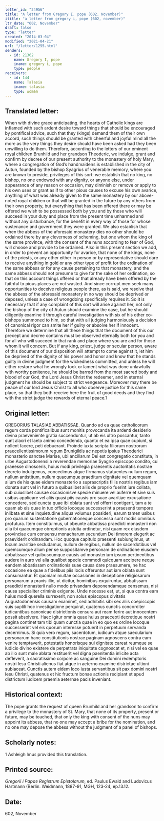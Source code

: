 ```yaml
---
letter_id: "24956"
title: "A letter from Gregory I, pope (602, November)"
ititle: "a letter from gregory i, pope (602, november)"
ltr_date: "602, November"
draft: false
type: "letter"
created: "2014-03-04"
modified: "2021-04-21"
url: "/letter/1255.html"
senders:
  - id: 21362
    name: Gregory I, pope
    iname: gregory i, pope
    type: people
receivers:
  - id: 144
    name: Talasia
    iname: talasia
    type: woman
---
```

<h2> Translated letter:</h2>When with divine grace anticipating, the hearts of Catholic kings are inflamed with such ardent desire toward things that should be encouraged by pontifical advice, such that they (kings) demand them of their own accord, such things should be granted with cheerful and joyful mind all the more as the very things they desire should have been asked had they been unwilling to do them.  Therefore, according to the letters of our eminent royal children Brunhild and her grandson Theoderic, we indulge, grant and confirm by decree of our present authority to the monastery of holy Mary, where a congregation of God’s handmaidens is established in the city of Autun, founded by the bishop Syagrius of venerable memory, where you are known to preside, privileges of this sort:  we establish that no king, no bishop, no one endowed with any dignity, or anyone else, under appearance of any reason or occasion, may diminish or remove or apply to his own uses or grant as if to other pious causes to excuse his own avarice, anything of what was already given to the same monastery by our above-noted royal children or that will be granted in the future by any others from their own property, but everything that has been offered there or may be offered we wish to be possessed both by you and by those who will succeed in your duty and place from the present time unharmed and without any disturbance, for the benefit in every way of those for whose sustenance and government they were granted.
	We also establish that when the abbess of the aforesaid monastery dies no other should be ordained there by any cleverness of scheming, but one whom the king of the same province, with the consent of the nuns according to fear of God, will choose and provide to be ordained.
	Also in this present section we add, in order to prevent an opportunity for avarice, that none of the kings, none of the priests, or any other either in person or by representative should dare to receive anything in gold or any other type of profit for the ordination of the same abbess or for any cause pertaining to that monastery, and the same abbess should not presume to give for the sake of her ordination, so that on this account things offered or that already have been offered by the faithful to pious places are not wasted.
	And since corrupt men seek many opportunities to deceive religious people there, as is said, we resolve that the abbess of the aforesaid monastery in no way should be deprived or deposed, unless a case of wrongdoing specifically requires it.  So it is necessary that if any complaint of this sort will arise against her, not only the bishop of the city of Autun should examine the case, but he should diligently examine it through careful investigation with six of his other co-bishops summoned to him, so that with all judging harmoniously a decision of canonical rigor can smite her if guilty or absolve her if innocent.
	Therefore we determine that all these things that the document of this our precept and decree contains must be observed eternally both for you and for all who will succeed in that rank and place where you are and for those whom it will concern.  But if any king, priest, judge or secular person, aware of this document of our disposition will attempt to come against it, let him be deprived of the dignity of his power and honor and know that he stands guilty in divine judgment for the wickedness committed, and unless he will either restore what he wrongly took or lament what was done unlawfully with worthy penitence, he should be barred from the most sacred body and blood of our God, the Lord Jesus Christ the redeemer, and in eternal judgment he should be subject to strict vengeance.  Moreover may there be peace of our lord Jesus Christ to all who observe justice for this same place, so that they both receive here the fruit of good deeds and they find with the strict judge the rewards of eternal peace.1
<h2 class="mt-4"> Original letter:</h2>GREGORIUS TALASIAE ABBATISSAE.
Quando ad ea quae catholicorum regum corda pontificalibus sunt monitis provocanda ita ardenti desiderio divina praeveniente gratia succenduntur, ut ab eis ultro poscantur, tanto sunt alacri et laeto animo concedenda, quanto et ea ipsa quae cupiunt, si nollent facere, peti debuerant. Proinde iuxta scripta filiorum nostrorum praecellentissimorum regum Brunigildis ac nepotis ipsius Theoderici monasterio sanctae Mariae, ubi ancillarum Dei est congregatio constituta, in urbe Augustodonensi a reverendae memoriae Syagrio episcopo condito, cui praeesse dinosceris, huius modi privilegia praesentis auctoritatis nostrae decreto indulgemus, concedimus atque firmamus statuentes nullum regum, nullum antistitum, nullum quacumque praeditum dignitate vel quemquam alium de his quae eidem monasterio a suprascriptis filiis nostris regibus iam donata sunt vel in futuro a quibuslibet aliis de proprio fuerint iure collata, sub cuiuslibet causae occasionisve specie minuere vel auferre et sive suis usibus applicare vel aliis quasi piis causis pro suae avaritiae excusatione concedere, sed cuncta quae ibi oblata sunt vel offerri contigerit, tam a te quam ab eis quae in tuo officio locoque successerint a praesenti tempore inlibata et sine inquietudine aliqua volumus possideri, earum tamen usibus pro quarum sustentatione gubernationeque concessa sunt modis omnibus profutura.
Item constituimus, ut obeunte abbatissa praedicti monasterii non alia ibi quacumque obreptionis astutia ordinetur, nisi quam rex eiusdem provinciae cum consensu monacharum secundum Dei timorem elegerit ac praeviderit ordinandam.
Hoc quoque capitulo praesenti subiungimus, ut locum avaritiae secludamus, nullum de regibus, nullum de sacerdotibus vel quemcumque alium per se suppositamve personam de ordinatione eiusdem abbatissae vel quibuscumque causis ad monasterium ipsum pertinentibus audere in auro vel alia qualibet specie commodi quicquam accipere neque eandem abbatissam ordinationis suae causa dare praesumere, ne hac occasione ea quae a fidelibus piis locis offeruntur aut iam oblata sunt consumantur.
Et quoniam multae occasiones in deceptione religiosarum personarum a pravis illic, ut dicitur, hominibus exquiruntur, abbatissam praedicti monasterii nullo modo privandam deponendamque censemus, nisi causa specialiter criminis exigente. Unde necesse est, ut, si qua contra eam huius modi querella surrexerit, non solus episcopus civitatis Augustodonensis causam examinet, sed adhibitis sibi sex aliis coepiscopis suis suptili hoc investigatione perquirat, quatenus cunctis concorditer iudicantibus canonicae districtionis censura aut ream ferire aut innocentem possit absolvere.
Haec igitur omnia quae huius praecepti decretique nostri pagina continet tam tibi quam cunctia quae in eo quo es ordine locoque successerint vel eis quorum interesse potuerit in perpetuum servanda decernimus. Si quia vero regum, sacerdotum, iudicum atque saecularium personarum hanc constitutionis nostrae paginam agnoscens contra eam venire temptaverit, potestatis honorisque sui dignitate careat reumque se iudicio divino existere de perpetrata iniquitate cognoscat et, nisi vel ea quae ab illo sunt male ablata restituerit vel digna paenitentia inlicite acta defleverit, a sacratissimo corpore ac sanguine Dei domini redemptoris nostri Iesu Christi alienus fiat atque in aeterno examine districtae ultioni subiaceat. Cunctis autem eidem loco iusta servantibus sit pax domini nostri Iesu Christi, quatenus et hic fructum bonae actionis recipiant et apud districtum iudicem praemia aeternae pacis inveniant.
<h2 class="mt-4"> Historical context:</h2>The pope grants the request of queen Brunhild and her grandson to confirm a privilege to the monastery of St. Mary, that none of its property, present or future, may be touched, that only the king with consent of the nuns may appoint its abbess, that no one may accept a bribe for the nomination, and no one may depose the abbess without the judgment of a panel of bishops.
<h2 class="mt-4"> Scholarly notes:</h2>1 Ashleigh Imus provided this translation.
<h2 class="mt-4"> Printed source:</h2><p><em>Gregorii I Papae Registrum Epistolarum</em>, ed. Paulus Ewald and Ludovicus Hartmann (Berlin: Weidmann, 1887-91, MGH, 123-24, ep.13.12.</p><h2 class="mt-4"> Date:</h2>602, November